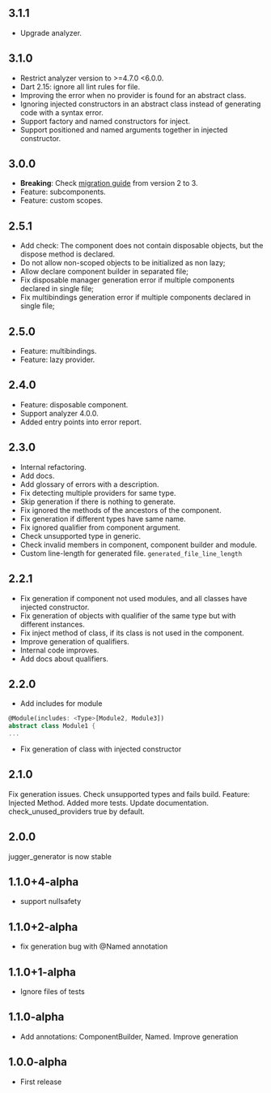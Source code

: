 ## 3.1.1

* Upgrade analyzer.

## 3.1.0

* Restrict analyzer version to >=4.7.0 <6.0.0.
* Dart 2.15: ignore all lint rules for file.
* Improving the error when no provider is found for an abstract class.
* Ignoring injected constructors in an abstract class instead of generating code with a syntax error.
* Support factory and named constructors for inject.
* Support positioned and named arguments together in injected constructor.

## 3.0.0

* **Breaking**: Check [migration guide](https://github.com/ivk1800/jugger.dart#from-2-to-3) from version 2 to 3.
* Feature: subcomponents.
* Feature: custom scopes.

## 2.5.1

* Add check: The component does not contain disposable objects, but the dispose method is declared.
* Do not allow non-scoped objects to be initialized as non lazy;
* Allow declare component builder in separated file;
* Fix disposable manager generation error if multiple components declared in single file;
* Fix multibindings generation error if multiple components declared in single file;

## 2.5.0

* Feature: multibindings.
* Feature: lazy provider.

## 2.4.0

* Feature: disposable component. 
* Support analyzer 4.0.0.
* Added entry points into error report.

## 2.3.0

* Internal refactoring.
* Add docs.
* Add glossary of errors with a description.
* Fix detecting multiple providers for same type.
* Skip generation if there is nothing to generate.
* Fix ignored the methods of the ancestors of the component.
* Fix generation if different types have same name.
* Fix ignored qualifier from component argument.
* Check unsupported type in generic.
* Check invalid members in component, component builder and module.
* Custom line-length for generated file. `generated_file_line_length`

## 2.2.1

* Fix generation if component not used modules, and all classes have injected constructor.
* Fix generation of objects with qualifier of the same type but with different instances.
* Fix inject method of class, if its class is not used in the component.
* Improve generation of qualifiers.
* Internal code improves.
* Add docs about qualifiers.

## 2.2.0

* Add includes for module
```dart
@Module(includes: <Type>[Module2, Module3])
abstract class Module1 {
...
```
* Fix generation of class with injected constructor

## 2.1.0

Fix generation issues.
Check unsupported types and fails build.
Feature: Injected Method.
Added more tests.
Update documentation.
check_unused_providers true by default.

## 2.0.0

jugger_generator is now stable

## 1.1.0+4-alpha

* support nullsafety

## 1.1.0+2-alpha

* fix generation bug with @Named annotation

## 1.1.0+1-alpha

* Ignore files of tests

## 1.1.0-alpha

* Add annotations: ComponentBuilder, Named. Improve generation

## 1.0.0-alpha

* First release
